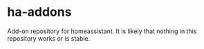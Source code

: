 # ha-addons
Add-on repository for homeassistant. It is likely that nothing in this repository works or is stable.

